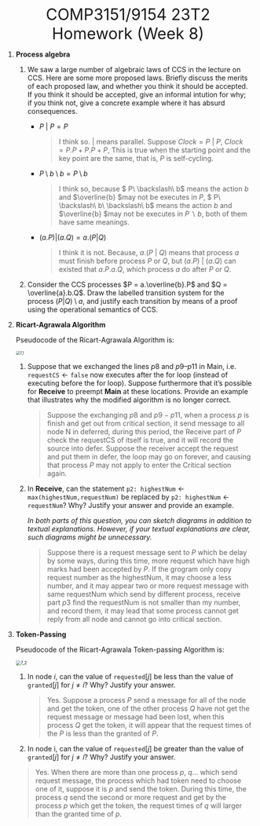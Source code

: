 <center><font size=6pt>COMP3151/9154 23T2 Homework (Week 8)</font></center>

1. **Process algebra**

   1. We saw a large number of algebraic laws of CCS in the lecture on CCS. Here are some more proposed laws. Briefly discuss the merits of each proposed law, and whether you think it should be accepted. If you think it should be accepted, give an informal intution for why; if you think not, give a concrete example where it has absurd consequences.

      - $P\ |\ P=P$

        > I think so. $|$ means parallel. Suppose $Clock = P\ |\ P$,  $Clock = P.P + P.P + P$, This is true when the starting point and the key point are the same, that is, $P$ is self-cycling.

      - $P \setminus b \setminus b=P \setminus b$

        > I think so, because $ P\ \backslash\  b$ means the action $b$ and  $\overline{b} $may not be executes in $P$,  $ P\ \backslash\  b\ \backslash\ b$ means the action $b$ and  $\overline{b} $may not be executes in $P\ \backslash\  b$, both of them have same meanings.

      - $(a.P)|(a.Q) = a.(P|Q)$

        > I think it is not. Because, $a.(P\ |\ Q)$ means that process $a$ must finish before process $P$ or $Q$, but $(a.P)\ |\ (a.Q)$ can existed that $a.P.a.Q$, which process $a$ do after $P$ or $Q$.

   2. Consider the CCS processes $P = a.\overline{b}.P$ and $Q = \overline{a}.b.Q$. Draw the labelled transition system for the process $(P|Q) \setminus a$, and justify each transition by means of a proof using the operational semantics of CCS.

      > 

2. **Ricart-Agrawala Algorithm**

   Pseudocode of the Ricart-Agrawala Algorithm is:

   <img src="/Users/enmmmmovo/Documents/Study/COMP3151/hw/material/7_1.png" alt="7_1" style="zoom:50%;" />

   1. Suppose that we exchanged the lines $p8$ and $p9–p11$ in Main, i.e. $\texttt{requestCS} \leftarrow \texttt{false}$ now executes after the for loop (instead of executing before the for loop). Suppose furthermore that it’s possible for **Receive** to preempt **Main** at these locations. Provide an example that illustrates why the modified algorithm is no longer correct.

      > Suppose the exchanging $p8$ and $p9-p11$, when a process $p$ is finish and get out from critical section, it send message to all node N in deferred, during this period, the Receive part of $P$ check the requestCS of itself is true, and it will record the source into defer. Suppose the receiver accept the request and put them in defer, the loop may go on forever, and causing that process $P$ may not apply to enter the Critical section again.

   2. In **Receive**, can the statement $\texttt{p2: highestNum} \leftarrow \texttt{max(highestNum,requestNum)}$ be replaced by $\texttt{p2: highestNum} \leftarrow \texttt{requestNum}$? Why? Justify your answer and provide an example. 

      *In both parts of this question, you can sketch diagrams in addition to textual explanations. However, if your textual explanations are clear, such diagrams might be unnecessary.*

      > Suppose there is a request message sent to $P$ which be delay by some ways, during this time, more request which have high marks had been accepted by $P$. If the grogram only copy request number as the highestNum, it may choose a less number, and it may appear two or more request message with same requestNum which send by different process, receive part $p3$ find the requestNum is not smaller than my number, and record them, it may lead that some process cannot get reply from all node and cannot go into critical section.

3. **Token-Passing**

   Pseudocode of the Ricart-Agrawala Token-passing Algorithm is:

   <img src="/Users/enmmmmovo/Documents/Study/COMP3151/hw/material/7_2.png" alt="7_2" style="zoom:60%;" />

   1. In node $i$, can the value of $\texttt{requested}[j]$ be less than the value of $\texttt{granted}[j]$ for $j\neq i$? Why? Justify your answer.

      > Yes. Suppose a process $P$ send a message for all of the node and get the token, one of the other process $Q$ have not get the request message or message had been lost, when this process $Q$ get the token, it will appear that the request times of the $P$ is less than the granted of $P$.

   2.  In node i, can the value of $\texttt{requested}[j]$ be greater than the value of $\texttt{granted}[j]$ for $j\neq i$? Why? Justify your answer.

      > Yes. When there are more than one process $p$, $q$... which send request message, the process which had token need to choose one of it, suppose it is $p$ and send the token. During this time, the process $q$ send the second or more request and get by the process $p$ which get the token, the request times of $q$ will larger than the granted time of $p$.